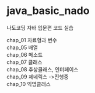 # java_basic_nado
나도코딩 자바 입문편 코드 실습

chap_01 자료형과 변수<br/>
chap_05 배열<br/>
chap_06 메소드<br/>
chap_07 클래스<br/>
chap_08 추상클래스, 인터페이스<br/>
chap_09 제네릭스 ->진행중<br/>
chap_10 익명클래스<br/>
